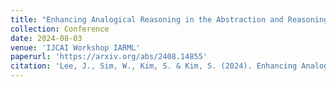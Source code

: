 ```yaml
---
title: "Enhancing Analogical Reasoning in the Abstraction and Reasoning Corpus via Model-Based RL"
collection: Conference
date: 2024-08-03
venue: 'IJCAI Workshop IARML'
paperurl: 'https://arxiv.org/abs/2408.14855'
citation: 'Lee, J., Sim, W., Kim, S. & Kim, S. (2024). Enhancing Analogical Reasoning in the Abstraction and Reasoning Corpus via Model-Based RL. IJCAI Workshop IARML.'
---
```

